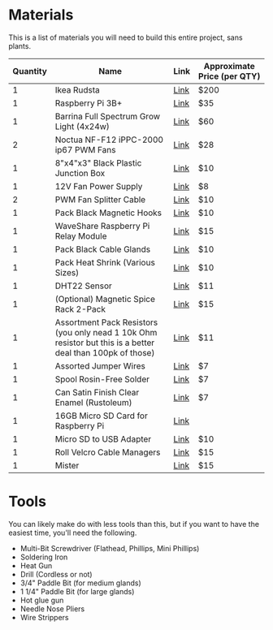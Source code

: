 # Materials

This is a list of materials you will need to build this entire project, sans plants.

| Quantity | Name                                                                                                       | Link                                                                                                                                                                                                                 | Approximate Price (per QTY) |
| -------- | ---------------------------------------------------------------------------------------------------------- | -------------------------------------------------------------------------------------------------------------------------------------------------------------------------------------------------------------------- | --------------------------- |
| 1        | Ikea Rudsta                                                                                                | [Link](https://www.ikea.com/us/en/p/rudsta-glass-door-cabinet-anthracite-50450137/)                                                                                                                                  | $200                        |
| 1        | Raspberry Pi 3B+                                                                                           | [Link](https://www.adafruit.com/product/3775?src=raspberrypi)                                                                                                                                                        | $35                         |
| 1        | Barrina Full Spectrum Grow Light (4x24w)                                                                   | [Link](https://barrina-led.com/products/barrina-grow-light-bulb-96w4-x-24w-600w-equivalent-full-spectrum-2ft-led-grow-light-2-row-v-shape-t8-integrated-led-grow-light-strips-plant-lights-for-indoor-plants-4-pack) | $60                         |
| 2        | Noctua NF-F12 iPPC-2000 ip67 PWM Fans                                                                      | [Link](https://noctua.at/en/nf-f12-industrialppc-2000-pwm)                                                                                                                                                           | $28                         |
| 1        | 8"x4"x3" Black Plastic Junction Box                                                                        | [Link](https://www.amazon.com/dp/B08P55BZDH?psc=1&ref=ppx_yo2ov_dt_b_product_details)                                                                                                                                | $10                         |
| 1        | 12V Fan Power Supply                                                                                       | [Link](https://www.amazon.com/dp/B084JG4619?psc=1&ref=ppx_yo2ov_dt_b_product_details)                                                                                                                                | $8                          |
| 2        | PWM Fan Splitter Cable                                                                                     | [Link](https://www.amazon.com/dp/B07F8LV1BY?psc=1&ref=ppx_yo2ov_dt_b_product_details)                                                                                                                                | $10                         |
| 1        | Pack Black Magnetic Hooks                                                                                  | [Link](https://www.amazon.com/dp/B09V4S3GSR?psc=1&ref=ppx_yo2ov_dt_b_product_details)                                                                                                                                | $10                         |
| 1        | WaveShare Raspberry Pi Relay Module                                                                        | [Link](https://www.waveshare.com/rpi-relay-board.htm)                                                                                                                                                                | $15                         |
| 1        | Pack Black Cable Glands                                                                                    | [Link](https://www.amazon.com/dp/B085NVDC3K?psc=1&ref=ppx_yo2ov_dt_b_product_details)                                                                                                                                | $10                         |
| 1        | Pack Heat Shrink (Various Sizes)                                                                           | [Link](https://www.amazon.com/dp/B084GDLSCK?psc=1&ref=ppx_yo2ov_dt_b_product_details)                                                                                                                                | $10                         |
| 1        | DHT22 Sensor                                                                                               | [Link](https://www.amazon.com/Gowoops-Temperature-Humidity-Measurement-Raspberry/dp/B073F472JL)                                                                                                                      | $11                         |
| 1        | (Optional) Magnetic Spice Rack 2-Pack                                                                      | [Link](https://www.amazon.com/dp/B0BNLKBWSG?psc=1&ref=ppx_yo2ov_dt_b_product_details)                                                                                                                                | $15                         |
| 1        | Assortment Pack Resistors (you only nead 1 10k Ohm resistor but this is a better deal than 100pk of those) | [Link](https://www.amazon.com/Resistor-Assorted-Resistors-Assortment-Experiments/dp/B07L851T3V)                                                                                                                      | $11                         |
| 1        | Assorted Jumper Wires                                                                                      | [Link](https://www.amazon.com/EDGELEC-Optional-Breadboard-Assorted-Multicolored/dp/B07GCZ52WF)                                                                                                                       | $7                          |
| 1        | Spool Rosin-Free Solder                                                                                    | [Link](https://www.amazon.com/OD0-02in-0-11lb-Precision-Electronics-Soldering/dp/B07XKHNN2Z)                                                                                                                         | $7                          |
| 1        | Can Satin Finish Clear Enamel (Rustoleum)                                                                  | [Link](https://www.rustoleum.com/product-catalog/consumer-brands/stops-rust/clear-enamel?ls=285092&lc=Satin%20Clear)                                                                                                 | $7                          |
| 1        | 16GB Micro SD Card for Raspberry Pi                                                                        | [Link](https://www.amazon.com/SanDisk-Ultra-SDSQUNS-016G-GN3MN-UHS-I-microSDHC/dp/B074B4P7KD/)                                                                                                                       |
| 1        | Micro SD to USB Adapter                                                                                    | [Link](https://www.amazon.com/SanDisk-MobileMate-microSD-Card-Reader/dp/B07G5JV2B5/)                                                                                                                                 | $10                         |
| 1        | Roll Velcro Cable Managers                                                                                 | [Link](https://www.lttstore.com/products/cable-ties)                                                                                                                                                                 | $15                         |
| 1 | Mister |[Link](https://www.amazon.com/dp/B089LDS24S?psc=1&ref=ppx_yo2ov_dt_b_product_details) | $15 |


# Tools

You can likely make do with less tools than this, but if you want to have the easiest
time, you'll need the following.

- Multi-Bit Screwdriver (Flathead, Phillips, Mini Phillips)
- Soldering Iron
- Heat Gun
- Drill (Cordless or not)
- 3/4" Paddle Bit (for medium glands)
- 1 1/4" Paddle Bit (for large glands)
- Hot glue gun
- Needle Nose Pliers
- Wire Strippers
